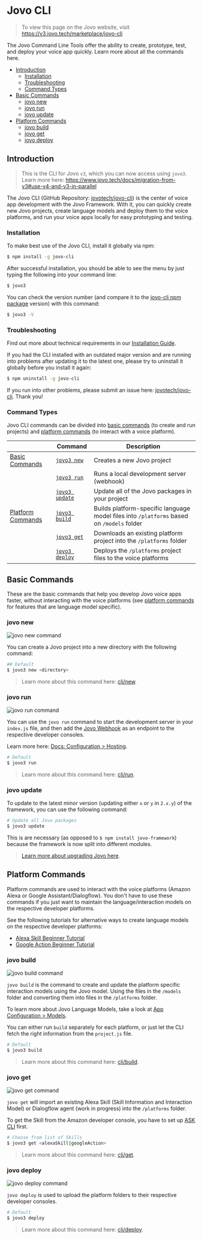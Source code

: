 # Jovo CLI

> To view this page on the Jovo website, visit https://v3.jovo.tech/marketplace/jovo-cli

The Jovo Command Line Tools offer the ability to create, prototype, test, and deploy your voice app quickly. Learn more about all the commands here.

- [Introduction](#introduction)
  - [Installation](#installation)
  - [Troubleshooting](#troubleshooting)
  - [Command Types](#command-types)
- [Basic Commands](#basic-commands)
  - [jovo new](#jovo-new)
  - [jovo run](#jovo-run)
  - [jovo update](#jovo-update)
- [Platform Commands](#platform-commands)
  - [jovo build](#jovo-build)
  - [jovo get](#jovo-get)
  - [jovo deploy](#jovo-deploy)

## Introduction

> This is the CLI for Jovo `v3`, which you can now access using `jovo3`. Learn more here: https://www.jovo.tech/docs/migration-from-v3#use-v4-and-v3-in-parallel

The Jovo CLI (GitHub Repository: [jovotech/jovo-cli](https://github.com/jovotech/jovo-cli)) is the center of voice app development with the Jovo Framework. With it, you can quickly create new Jovo projects, create language models and deploy them to the voice platforms, and run your voice apps locally for easy prototyping and testing.

### Installation

To make best use of the Jovo CLI, install it globally via npm:

```sh
$ npm install -g jovo-cli
```

After successful installation, you should be able to see the menu by just typing the following into your command line:

```sh
$ jovo3
```

You can check the version number (and compare it to the [jovo-cli npm package](https://www.npmjs.com/package/jovo-cli) version) with this command:

```sh
$ jovo3 -V
```

### Troubleshooting

Find out more about technical requirements in our [Installation Guide](https://v3.jovo.tech/docs/installation).

If you had the CLI installed with an outdated major version and are running into problems after updating it to the latest one, please try to uninstall it globally before you install it again:

```sh
$ npm uninstall -g jovo-cli
```

If you run into other problems, please submit an issue here: [jovotech/jovo-cli](https://github.com/jovotech/jovo-cli). Thank you!

### Command Types

Jovo CLI commands can be divided into [basic commands](#basic-commands) (to create and run projects) and [platform commands](#platform-commands) (to interact with a voice platform).

|                                         | Command                        | Description                                                                               |
| --------------------------------------- | ------------------------------ | ----------------------------------------------------------------------------------------- |
| [Basic Commands](#basic-commands)       | [`jovo3 new`](#jovo-new)       | Creates a new Jovo project                                                                |
|                                         | [`jovo3 run`](#jovo-run)       | Runs a local development server (webhook)                                                 |
|                                         | [`jovo3 update`](#jovo-update) | Update all of the Jovo packages in your project                                           |
| [Platform Commands](#platform-commands) | [`jovo3 build`](#jovo-build)   | Builds platform-specific language model files into `/platforms` based on `/models` folder |
|                                         | [`jovo3 get`](#jovo-get)       | Downloads an existing platform project into the `/platforms` folder                       |
|                                         | [`jovo3 deploy`](#jovo-deploy) | Deploys the `/platforms` project files to the voice platforms                             |

## Basic Commands

These are the basic commands that help you develop Jovo voice apps faster, without interacting with the voice platforms (see [platform commands](#platform-commands) for features that are language model specific).

### jovo new

![jovo new command](./img/jovo-new.png 'jovo new command')

You can create a Jovo project into a new directory with the following command:

```sh
## Default
$ jovo3 new <directory>
```

> Learn more about this command here: [cli/new](https://v3.jovo.tech/marketplace/jovo-cli/new).

### jovo run

![jovo run command](./img/jovo-run.png 'jovo run command')

You can use the `jovo run` command to start the development server in your `index.js` file, and then add the [Jovo Webhook](https://v3.jovo.tech/docs/webhook) as an endpoint to the respective developer consoles.

Learn more here: [Docs: Configuration > Hosting](https://v3.jovo.tech/docs/hosting).

```sh
# Default
$ jovo3 run
```

> Learn more about this command here: [cli/run](https://v3.jovo.tech/marketplace/jovo-cli).

### jovo update

To update to the latest minor version (updating either `x` or `y` in `2.x.y`) of the framework, you can use the following command:

```sh
# Update all Jovo packages
$ jovo3 update
```

This is are necessary (as opposed to `$ npm install jovo-framework`) because the framework is now split into different modules.

> [Learn more about upgrading Jovo here](https://v3.jovo.tech/docs/installation/upgrading).

## Platform Commands

Platform commands are used to interact with the voice platforms (Amazon Alexa or Google Assistant/Dialogflow). You don't have to use these commands if you just want to maintain the language/interaction models on the respective developer platforms.

See the following tutorials for alternative ways to create language models on the respective developer platforms:

- [Alexa Skill Beginner Tutorial](https://v3.jovo.tech/tutorials/alexa-skill-tutorial-nodejs/)
- [Google Action Beginner Tutorial](https://v3.jovo.tech/tutorials/google-action-tutorial-nodejs/)

### jovo build

![jovo build command](./img/jovo-build.png 'jovo build command')

`jovo build` is the command to create and update the platform specific interaction models using the Jovo model. Using the files in the `/models` folder and converting them into files in the `/platforms` folder.

To learn more about Jovo Language Models, take a look at [App Configuration > Models](https://v3.jovo.tech/docs/model).

You can either run `build` separately for each platform, or just let the CLI fetch the right information from the `project.js` file.

```sh
# Default
$ jovo3 build
```

> Learn more about this command here: [cli/build](https://v3.jovo.tech/marketplace/jovo-cli/build).

### jovo get

![jovo get command](./img/jovo-get.png 'jovo get command')

`jovo get` will import an existing Alexa Skill (Skill Information and Interaction Model) or Dialogflow agent (work in progress) into the `/platforms` folder.

To get the Skill from the Amazon developer console, you have to set up [ASK CLI](https://developer.amazon.com/docs/smapi/quick-start-alexa-skills-kit-command-line-interface.html) first.

```sh
# Choose from list of Skills
$ jovo3 get <alexaSkill|googleAction>
```

> Learn more about this command here: [cli/get](https://v3.jovo.tech/marketplace/jovo-cli/get).

### jovo deploy

![jovo deploy command](./img/jovo-deploy.png 'jovo deploy command')

`jovo deploy` is used to upload the platform folders to their respective developer consoles.

```sh
# Default
$ jovo3 deploy
```

> Learn more about this command here: [cli/deploy](https://v3.jovo.tech/marketplace/jovo-cli/deploy).
